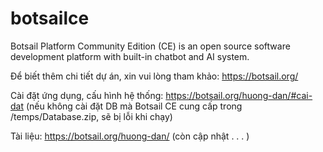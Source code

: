 # botsailce
Botsail Platform Community Edition (CE) is an open source software development platform with built-in chatbot and AI system.

Để biết thêm chi tiết dự án, xin vui lòng tham khảo: https://botsail.org/

Cài đặt ứng dụng, cấu hình hệ thống: https://botsail.org/huong-dan/#cai-dat (nếu không cài đặt DB mà Botsail CE cung cấp trong /temps/Database.zip, sẽ bị lỗi khi chạy)

Tài liệu: https://botsail.org/huong-dan/
(còn cập nhật . . . )
